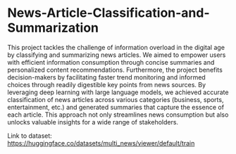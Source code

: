 # News-Article-Classification-and-Summarization

This project tackles the challenge of information overload in the digital age by classifying and summarizing news articles.  We aimed to empower users with efficient information consumption through concise summaries and personalized content recommendations.  Furthermore, the project benefits decision-makers by facilitating faster trend monitoring and informed choices through readily digestible key points from news sources.  By leveraging deep learning with large language models, we achieved accurate classification of news articles across various categories (business, sports, entertainment, etc.) and generated summaries that capture the essence of each article. This approach not only streamlines news consumption but also unlocks valuable insights for a wide range of stakeholders.

Link to dataset: https://huggingface.co/datasets/multi_news/viewer/default/train
